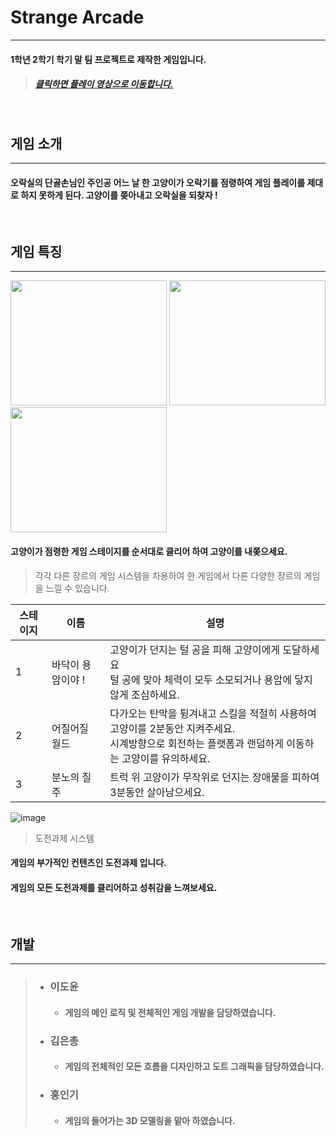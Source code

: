 # Strange Arcade
---
#### 1학년 2학기 학기 말 팀 프로젝트로 제작한 게임입니다.

> ##### [클릭하면 플레이 영상으로 이동합니다.](/README.md)

<br>

## 게임 소개
---
#### 오락실의 단골손님인 주인공 어느 날 한 **고양이**가 오락기를 점령하여 게임 플레이를 제대로 하지 못하게 된다. **고양이를 쫒아내고 오락실을 되찾자 !**

<br>

## 게임 특징
---
<img src="https://user-images.githubusercontent.com/98889991/204427612-6a413a6c-ec30-46b2-8bc9-18a4c1724bb1.png" width="250" height="200"/>
<img src="https://media.discordapp.net/attachments/1018558113898582038/1046772887652147310/image.png" width="250" height="200"/>
<img src="https://media.discordapp.net/attachments/1018558113898582038/1046773061778673794/image.png"
width="250" height="200">

#### 고양이가 점령한 게임 스테이지를 순서대로 클리어 하여 고양이를 내쫒으세요.
> 각각 다른 장르의 게임 시스템을 차용하여 한 게임에서 다른 다양한 장르의 게임을 느낄 수 있습니다.

|스테이지|이름|설명|
|-------|----|----|
|1|바닥이 용암이야 !|고양이가 던지는 털 공을 피해 고양이에게 도달하세요<br>털 공에 맞아 체력이 모두 소모되거나 용암에 닿지 않게 조심하세요.
|2|어질어질 월드|다가오는 탄막을 튕겨내고 스킬을 적절히 사용하여 고양이를 2분동안 지켜주세요.<br>시계방향으로 회전하는 플랫폼과 랜덤하게 이동하는 고양이를 유의하세요.
|3|분노의 질주|트럭 위 고양이가 무작위로 던지는 장애물을 피하여 3분동안 살아남으세요.

![image](https://media.discordapp.net/attachments/1018558113898582038/1046744419367395418/image.png?width=1191&height=670)
> 도전과제 시스템

#### 게임의 부가적인 컨텐츠인 도전과제 입니다.


#### 게임의 모든 도전과제를 클리어하고 성취감을 느껴보세요.

<br>

## 개발
---
> * ### 이도윤
>   * #### 게임의 메인 로직 및 전체적인 게임 개발을 담당하였습니다.
>
> * ### 김은총
>   * #### 게임의 전체적인 모든 흐름을 디자인하고 도트 그래픽을 담당하였습니다.
> * ### 홍인기
>   * #### 게임의 들어가는 3D 모델링을 맡아 하였습니다.